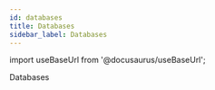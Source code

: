 ```yaml
---
id: databases
title: Databases
sidebar_label: Databases
---
```


import useBaseUrl from '@docusaurus/useBaseUrl';

Databases

